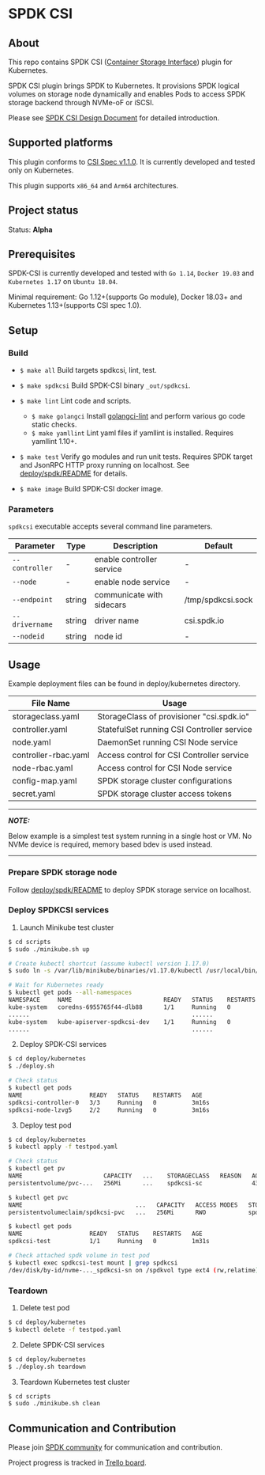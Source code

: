 # SPDK CSI

## About

This repo contains SPDK CSI ([Container Storage Interface](https://github.com/container-storage-interface/)) plugin for Kubernetes.

SPDK CSI plugin brings SPDK to Kubernetes. It provisions SPDK logical volumes on storage node dynamically and enables Pods to access SPDK storage backend through NVMe-oF or iSCSI.

Please see [SPDK CSI Design Document](https://docs.google.com/document/d/1aLi6SkNBp__wjG7YkrZu7DdhoftAquZiWiIOMy3hskY/) for detailed introduction.

## Supported platforms

This plugin conforms to [CSI Spec v1.1.0](https://github.com/container-storage-interface/spec/blob/v1.1.0/spec.md). It is currently developed and tested only on Kubernetes.

This plugin supports `x86_64` and `Arm64` architectures.

## Project status

Status: **Alpha**

## Prerequisites

SPDK-CSI is currently developed and tested with `Go 1.14`, `Docker 19.03` and `Kubernetes 1.17` on `Ubuntu 18.04`.

Minimal requirement: Go 1.12+(supports Go module), Docker 18.03+ and Kubernetes 1.13+(supports CSI spec 1.0).

## Setup

### Build

- `$ make all`
Build targets spdkcsi, lint, test.

- `$ make spdkcsi`
Build SPDK-CSI binary `_out/spdkcsi`.

- `$ make lint`
Lint code and scripts.
  - `$ make golangci`
Install [golangci-lint](https://github.com/golangci/golangci-lint) and perform various go code static checks.
  - `$ make yamllint`
Lint yaml files if yamllint is installed. Requires yamllint 1.10+.

- `$ make test`
Verify go modules and run unit tests. Requires SPDK target and JsonRPC HTTP proxy running on localhost. See [deploy/spdk/README](deploy/spdk/README.md) for details.

- `$ make image`
Build SPDK-CSI docker image.

### Parameters

`spdkcsi` executable accepts several command line parameters.

| Parameter      | Type   | Description               | Default           |
| ---------      | ----   | -----------               | -------           |
| `--controller` | -      | enable controller service | -                 |
| `--node`       | -      | enable node service       | -                 |
| `--endpoint`   | string | communicate with sidecars | /tmp/spdkcsi.sock |
| `--drivername` | string | driver name               | csi.spdk.io       |
| `--nodeid`     | string | node id                   | -                 |

## Usage

Example deployment files can be found in deploy/kubernetes directory.

| File Name            | Usage                                      |
| -------------------- | -----                                      |
| storageclass.yaml    | StorageClass of provisioner "csi.spdk.io"  |
| controller.yaml      | StatefulSet running CSI Controller service |
| node.yaml            | DaemonSet running CSI Node service         |
| controller-rbac.yaml | Access control for CSI Controller service  |
| node-rbac.yaml       | Access control for CSI Node service        |
| config-map.yaml      | SPDK storage cluster configurations        |
| secret.yaml          | SPDK storage cluster access tokens         |

---
**_NOTE:_**

Below example is a simplest test system running in a single host or VM. No NVMe device is required, memory based bdev is used instead.

---

### Prepare SPDK storage node

Follow [deploy/spdk/README](deploy/spdk/README.md) to deploy SPDK storage service on localhost.

### Deploy SPDKCSI services

1. Launch Minikube test cluster
  ```bash
  $ cd scripts
  $ sudo ./minikube.sh up

  # Create kubectl shortcut (assume kubectl version 1.17.0)
  $ sudo ln -s /var/lib/minikube/binaries/v1.17.0/kubectl /usr/local/bin/kubectl

  # Wait for Kubernetes ready
  $ kubectl get pods --all-namespaces
  NAMESPACE     NAME                          READY   STATUS    RESTARTS   AGE
  kube-system   coredns-6955765f44-dlb88      1/1     Running   0          81s
  ......                                              ......
  kube-system   kube-apiserver-spdkcsi-dev    1/1     Running   0          67s
  ......                                              ......
  ```

2. Deploy SPDK-CSI services
  ```bash
  $ cd deploy/kubernetes
  $ ./deploy.sh

  # Check status
  $ kubectl get pods
  NAME                   READY   STATUS    RESTARTS   AGE
  spdkcsi-controller-0   3/3     Running   0          3m16s
  spdkcsi-node-lzvg5     2/2     Running   0          3m16s
  ```

3. Deploy test pod
  ```bash
  $ cd deploy/kubernetes
  $ kubectl apply -f testpod.yaml

  # Check status
  $ kubectl get pv
  NAME                       CAPACITY   ...    STORAGECLASS   REASON   AGE
  persistentvolume/pvc-...   256Mi      ...    spdkcsi-sc              43s

  $ kubectl get pvc
  NAME                                ...   CAPACITY   ACCESS MODES   STORAGECLASS   AGE
  persistentvolumeclaim/spdkcsi-pvc   ...   256Mi      RWO            spdkcsi-sc     44s

  $ kubectl get pods
  NAME                   READY   STATUS    RESTARTS   AGE
  spdkcsi-test           1/1     Running   0          1m31s

  # Check attached spdk volume in test pod
  $ kubectl exec spdkcsi-test mount | grep spdkcsi
  /dev/disk/by-id/nvme-..._spdkcsi-sn on /spdkvol type ext4 (rw,relatime)
  ```

### Teardown

1. Delete test pod
  ```bash
  $ cd deploy/kubernetes
  $ kubectl delete -f testpod.yaml
  ```

2. Delete SPDK-CSI services
  ```bash
  $ cd deploy/kubernetes
  $ ./deploy.sh teardown
  ```

3. Teardown Kubernetes test cluster
  ```bash
  $ cd scripts
  $ sudo ./minikube.sh clean
  ```

## Communication and Contribution

Please join [SPDK community](https://spdk.io/community/) for communication and contribution.

Project progress is tracked in [Trello board](https://trello.com/b/nBujJzya/kubernetes-integration).
